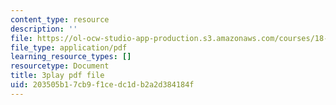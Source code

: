 ```yaml
---
content_type: resource
description: ''
file: https://ol-ocw-studio-app-production.s3.amazonaws.com/courses/18-06sc-linear-algebra-fall-2011/203505b17cb9f1cedc1db2a2d384184f_0oBJN8F616U.pdf
file_type: application/pdf
learning_resource_types: []
resourcetype: Document
title: 3play pdf file
uid: 203505b1-7cb9-f1ce-dc1d-b2a2d384184f
---
```

